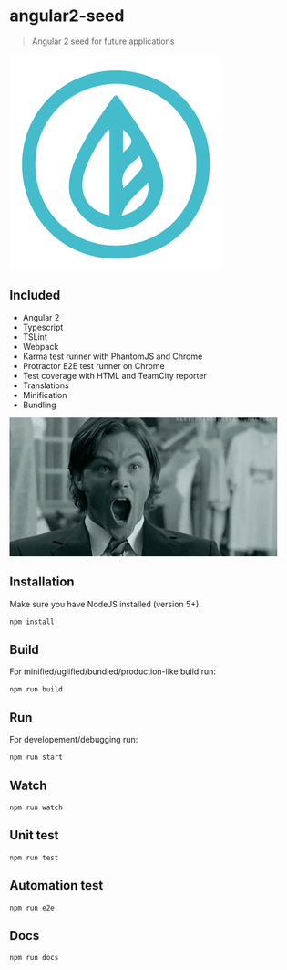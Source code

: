 # angular2-seed

> Angular 2 seed for future applications

![](src/assets/images/logo.svg)

## Included
- Angular 2
- Typescript
- TSLint
- Webpack
- Karma test runner with PhantomJS and Chrome
- Protractor E2E test runner on Chrome
- Test coverage with HTML and TeamCity reporter
- Translations
- Minification
- Bundling

![](.github/omg.gif)

## Installation

Make sure you have NodeJS installed (version 5+).
```shell
npm install
```

## Build
For minified/uglified/bundled/production-like build run:
```shell
npm run build
```

## Run

For developement/debugging run:
```shell
npm run start
```

## Watch
```shell
npm run watch
```

## Unit test
```shell
npm run test
```

## Automation test
```shell
npm run e2e
```

## Docs
```shell
npm run docs
```